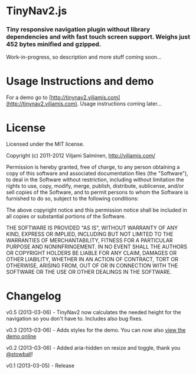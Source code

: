 # TinyNav2.js
### Tiny responsive navigation plugin without library dependencies and with fast touch screen support. Weighs just 452 bytes minified and gzipped.

Work-in-progress, so description and more stuff coming soon…

Usage Instructions and demo
======

For a demo go to [http://tinynav2.viljamis.com](http://tinynav2.viljamis.com). Usage instructions coming later…

License
======

Licensed under the MIT license.

Copyright (c) 2011-2012 Viljami Salminen, http://viljamis.com/

Permission is hereby granted, free of charge, to any person obtaining a copy of this software and associated documentation files (the "Software"), to deal in the Software without restriction, including without limitation the rights to use, copy, modify, merge, publish, distribute, sublicense, and/or sell copies of the Software, and to permit persons to whom the Software is furnished to do so, subject to the following conditions:

The above copyright notice and this permission notice shall be included in all copies or substantial portions of the Software.

THE SOFTWARE IS PROVIDED "AS IS", WITHOUT WARRANTY OF ANY KIND, EXPRESS OR IMPLIED, INCLUDING BUT NOT LIMITED TO THE WARRANTIES OF MERCHANTABILITY, FITNESS FOR A PARTICULAR PURPOSE AND NONINFRINGEMENT. IN NO EVENT SHALL THE AUTHORS OR COPYRIGHT HOLDERS BE LIABLE FOR ANY CLAIM, DAMAGES OR OTHER LIABILITY, WHETHER IN AN ACTION OF CONTRACT, TORT OR OTHERWISE, ARISING FROM, OUT OF OR IN CONNECTION WITH THE SOFTWARE OR THE USE OR OTHER DEALINGS IN THE SOFTWARE.


Changelog
======

v0.5 (2013-03-06) - TinyNav2 now calculates the needed height for the navigation so you don't have to. Includes also bug fixes.

v0.3 (2013-03-06) - Adds styles for the demo. You can now also [view the demo online](http://tinynav2.viljamis.com)

v0.2 (2013-03-06) - Added aria-hidden on resize and toggle, thank you [@stowball](https://github.com/stowball)!

v0.1 (2013-03-05) - Release

